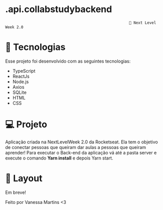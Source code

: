 # .api.collabstudybackend

                                                           🚀 Next Level Week 2.0 



<h1>🚀 Tecnologias </h1>
Esse projeto foi desenvolvido com as seguintes tecnologias:

<p>
  
<ul>
<li> TypeScript </li>
<li> ReactJs</li>
<li>Node.js</li>
<li>Axios</li>
<li>SQLite</li>
<li>HTML</li>
<li>CSS</li> 

</ul>



<h1>💻 Projeto </h1>
Aplicação criada na NextLevelWeek 2.0 da Rocketseat.  Ela tem o objetivo de conectar pessoas que queiram dar aulas a pessoas que queiram aprender! 
Para executar o Back-end da aplicação vá até a pasta server e execute o comando <b> Yarn install</b> e depois Yarn start.

<h1>🔖 Layout</h1>

Em breve!



Feito por Vanessa Martins <3
